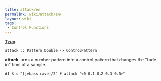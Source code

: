 ```yaml
---
title: attack/en
permalink: wiki/attack/en/
layout: wiki
tags:
 - Control Functions
---
```


<languages/> [Type](/wiki/Type_signature "wikilink"):

    attack :: Pattern Double -> ControlPattern

**attack** turns a number pattern into a control pattern that changes
the "fade in" time of a sample.

    d1 $ s "[jvbass rave]/2" # attack "<0 0.1 0.2 0.3 0.5>"
